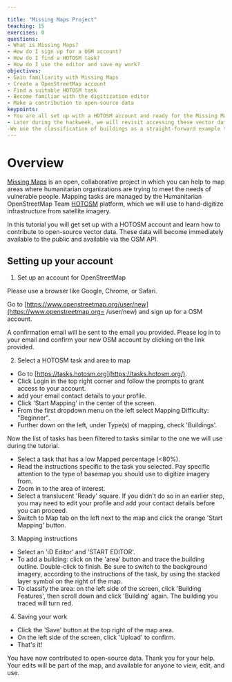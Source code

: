 ```yaml
---

title: "Missing Maps Project"
teaching: 15
exercises: 0
questions:
- What is Missing Maps?
- How do I sign up for a OSM account?
- How do I find a HOTOSM task?
- How do I use the editor and save my work?
objectives:
- Gain familiarity with Missing Maps
- Create a OpenStreetMap account
- Find a suitable HOTOSM task
- Become familiar with the digitization editor
- Make a contribution to open-source data
keypoints:
- You are all set up with a HOTOSM account and ready for the Missing Maps turorial on day 1 at Geohackweek 2019!
- Later during the hackweek, we will revisit accessing these vector data through the OSM API and explore ways to automate digitizing features of interest using raster, vector and machine learning methods.
-We use the classification of buildings as a straight-forward example to teach data science skills that can be applied to any domain interested in classifying and analyzing features of interest (natural or man made) from imagery.
---
```


# Overview

[Missing Maps](https://www.missingmaps.org/) is an open, collaborative project in which you can help to map areas where humanitarian organizations are trying to meet the needs of vulnerable people. Mapping tasks are managed by the Humanitarian OpenStreetMap Team [HOTOSM](https://www.hotosm.org/) platform, which we will use to hand-digitize infrastructure from satellite imagery.

In this tutorial you will get set up with a HOTOSM account and learn how to contribute to open-source vector data. These data will become immediately available to the public and available via the OSM API.

## Setting up your account

1. Set up an account for OpenStreetMap

Please use a browser like Google, Chrome, or Safari.

Go to [https://www.openstreetmap.org/user/new](https://www.openstreetmap.org=
/user/new) and sign up for a OSM account.

A confirmation email will be sent to the email you provided. Please log in to your email and confirm your new OSM account by clicking on the link provided.

2. Select a HOTOSM task and area to map

* Go to [https://tasks.hotosm.org](https://tasks.hotosm.org/). 
* Click Login in the top right corner and follow the prompts to grant access to your account. 
* add your email contact details to your profile. 
* Click 'Start Mapping' in the center of the screen. 
* From the first dropdown menu on the left select Mapping Difficulty: "Beginner". 
* Further down on the left, under Type(s) of mapping, check 'Buildings'.

Now the list of tasks has been filtered to tasks similar to the one we will use during the tutorial.

* Select a task that has a low Mapped percentage (<80%).
* Read the instructions specific to the task you selected. Pay specific attention to the type of basemap you should use to digitize imagery from. 
* Zoom in to the area of interest.
* Select a translucent 'Ready' square. If you didn't do so in an earlier step, you may need to edit your profile and add your contact details before you can proceed.
* Switch to Map tab on the left next to the map and click the orange 'Start Mapping' button.

3. Mapping instructions

* Select an 'iD Editor' and 'START EDITOR'.
* To add a building: click on the 'area' button and trace the building outline. Double-click to finish. Be sure to switch to the background imagery, according to the instructions of the task, by using the stacked layer symbol on the right of the map.
* To classify the area: on the left side of the screen, click 'Building Features', then scroll down and click 'Building' again. The building you traced will turn red.

4. Saving your work

* Click the 'Save' button at the top right of the map area.
* On the left side of the screen, click 'Upload' to confirm.
* That's it!

You have now contributed to open-source data. Thank you for your help. Your edits will be part of the map, and available for anyone to view, edit, and use.

